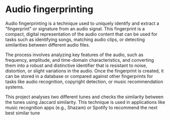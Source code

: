 # Audio fingerprinting

Audio fingerprinting is a technique used to uniquely identify and extract a "fingerprint" or signature from an audio signal. This fingerprint is a compact, digital representation of the audio content that can be used for tasks such as identifying songs, matching audio clips, or detecting similarities between different audio files.

The process involves analyzing key features of the audio, such as frequency, amplitude, and time-domain characteristics, and converting them into a robust and distinctive identifier that is resistant to noise, distortion, or slight variations in the audio. Once the fingerprint is created, it can be stored in a database or compared against other fingerprints for tasks like audio recognition, copyright detection, or music recommendation systems.

This project analyses two different tunes and checks the similarity between the tunes using Jaccard similarity. This technique is used in applications like music recognition apps (e.g., Shazam) or Spotify to recommend the next best similar tune

